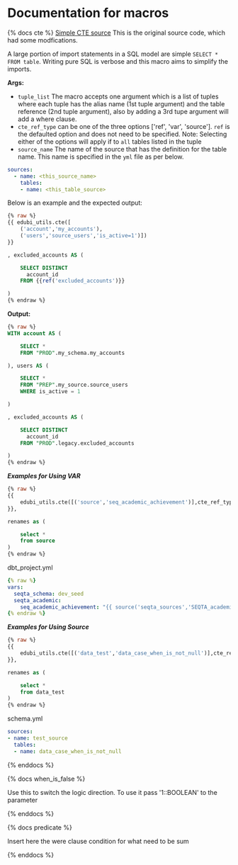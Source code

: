 # Documentation for macros

{% docs cte %}
[Simple CTE source](https://gitlab.com/gitlab-data/analytics/-/blob/master/transform/snowflake-dbt/macros/utils/macros.md) This is the original source code, which had some modfications.

A large portion of import statements in a SQL model are simple `SELECT * FROM table`. Writing pure SQL is verbose and this macro aims to simplify the imports.

**Args:**

* `tuple_list` The macro accepts one argument which is a list of tuples where each tuple has the alias name (1st tuple argument) and the table reference (2nd tuple argument), also by adding a 3rd tupe argument will add a where clause.
* `cte_ref_type` can be one of the three options ['ref', 'var', 'source']. `ref` is the defaulted option and does not need to be specified. Note: Selecting either of the options will apply if to `all` tables listed in the tuple
* `source_name` The name of the source that has the definition for the table name. This name is specified in the `yml` file as per below.

```yml
sources: 
  - name: <this_source_name>
    tables:
    - name: <this_table_source>
```

Below is an example and the expected output:

```sql
{% raw %}
{{ edubi_utils.cte([
    ('account','my_accounts'),
    ('users','source_users','is_active=1')])
}}

, excluded_accounts AS (

    SELECT DISTINCT
      account_id
    FROM {{ref('excluded_accounts')}}

)
{% endraw %}
```

**Output:**

```sql
{% raw %}
WITH account AS (

    SELECT * 
    FROM "PROD".my_schema.my_accounts

), users AS (

    SELECT * 
    FROM "PREP".my_source.source_users
    WHERE is_active = 1

)

, excluded_accounts AS (

    SELECT DISTINCT
      account_id
    FROM "PROD".legacy.excluded_accounts

)
{% endraw %}
```

***Examples for Using VAR***

```sql
{% raw %}
{{
    edubi_utils.cte([('source','seq_academic_achievement')],cte_ref_type='var')
}},

renames as (

    select *
    from source
)
{% endraw %}
```

dbt_project.yml

```yml
{% raw %}
vars:
  seqta_schema: dev_seed
  seqta_academic:
    seq_academic_achievement: "{{ source('seqta_sources','SEQTA_academicachievement') }}"
{% endraw %}
```

***Examples for Using Source***

```sql
{% raw %}
{{
    edubi_utils.cte([('data_test','data_case_when_is_not_null')],cte_ref_type='source', source_name='test_source')
}},

renames as (

    select *
    from data_test
)
{% endraw %}
```

schema.yml

```yml
sources:
- name: test_source
  tables:
  - name: data_case_when_is_not_null
```

{% enddocs %}

{% docs when_is_false %}

Use this to switch the logic direction. To use it pass '1::BOOLEAN' to the parameter

{% enddocs %}

{% docs predicate %}

Insert here the were clause condition for what need to be sum

{% enddocs %}
